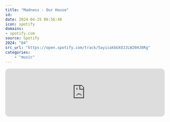```yaml
---
title: "Madness - Our House"
id: 
date: 2024-04-25 06:56:48
icon: spotify
domains:
- spotify.com
source: Spotify
2024: "04"
src_url: "https://open.spotify.com/track/5ayicakbGkOJJLW26HJ8Rg"
categories:
    - "music"
---
```

<iframe style="border-radius: 12px" width="100%" height="152" title="Spotify Embed: Our House" frameborder="0" allowfullscreen allow="autoplay; clipboard-write; encrypted-media; fullscreen; picture-in-picture" loading="lazy" src="https://open.spotify.com/embed/track/5ayicakbGkOJJLW26HJ8Rg?utm_source=oembed"></iframe>

